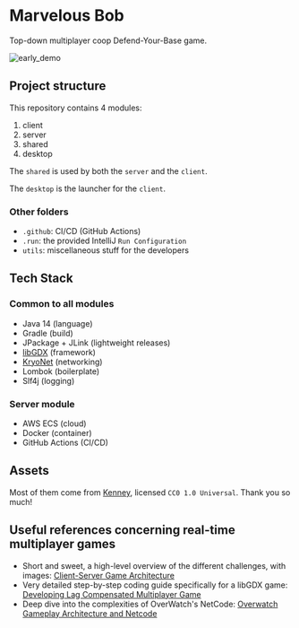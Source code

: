 # Marvelous Bob
Top-down multiplayer coop Defend-Your-Base game.

![early_demo](https://raw.githubusercontent.com/payne911/marvelous-bob/master/utils/media/early_demo.gif)

## Project structure
This repository contains 4 modules:
  1) client
  2) server
  3) shared
  4) desktop

The ``shared`` is used by both the ``server`` and the ``client``.

The ``desktop`` is the launcher for the ``client``.

### Other folders
* ``.github``: CI/CD (GitHub Actions)
* ``.run``: the provided IntelliJ `Run Configuration`
* ``utils``: miscellaneous stuff for the developers

## Tech Stack
### Common to all modules
* Java 14 (language)
* Gradle (build)
* JPackage + JLink (lightweight releases)
* [libGDX](https://libgdx.badlogicgames.com/download.html) (framework)
* [KryoNet](https://github.com/crykn/kryonet) (networking)
* Lombok (boilerplate)
* Slf4j (logging)
### Server module
* AWS ECS (cloud)
* Docker (container)
* GitHub Actions (CI/CD)

## Assets
Most of them come from [Kenney](https://kenney.nl/assets?t=platformer), licensed ``CC0 1.0 Universal``. Thank you so much!

## Useful references concerning real-time multiplayer games
* Short and sweet, a high-level overview of the different challenges, with images: [Client-Server Game Architecture](https://www.gabrielgambetta.com/client-server-game-architecture.html)
* Very detailed step-by-step coding guide specifically for a libGDX game: [Developing Lag Compensated Multiplayer Game](https://www.schibsted.pl/blog/developing-lag-compensated-multiplayer-game-pt-1/)
* Deep dive into the complexities of OverWatch's NetCode: [Overwatch Gameplay Architecture and Netcode](https://www.youtube.com/watch?v=W3aieHjyNvw&ab_channel=GDC)